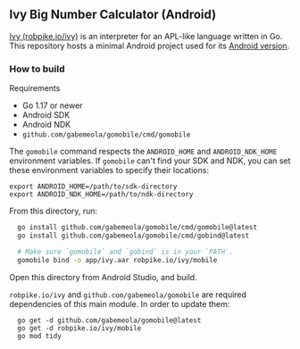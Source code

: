 ## Ivy Big Number Calculator (Android)

[Ivy (robpike.io/ivy)](https://robpike.io/ivy) is an interpreter for an APL-like language written in Go.
This repository hosts a minimal Android project used for its [Android version](https://play.google.com/store/apps/details?id=org.golang.ivy&hl=en_US&gl=US).

### How to build

Requirements
  - Go 1.17 or newer
  - Android SDK
  - Android NDK
  - `github.com/gabemeola/gomobile/cmd/gomobile`

The `gomobile` command respects the `ANDROID_HOME` and `ANDROID_NDK_HOME` environment variables.  If `gomobile` can't find your SDK and NDK, you can set these environment variables to specify their locations:
```
export ANDROID_HOME=/path/to/sdk-directory
export ANDROID_NDK_HOME=/path/to/ndk-directory
```

From this directory, run:

```sh
  go install github.com/gabemeola/gomobile/cmd/gomobile@latest
  go install github.com/gabemeola/gomobile/cmd/gobind@latest

  # Make sure `gomobile` and `gobind` is in your `PATH`.
  gomobile bind -o app/ivy.aar robpike.io/ivy/mobile
```

Open this directory from Android Studio, and build.

`robpike.io/ivy` and `github.com/gabemeola/gomobile` are required dependencies of this main module. In order to update them:

```
  go get -d github.com/gabemeola/gomobile@latest
  go get -d robpike.io/ivy/mobile
  go mod tidy
```
